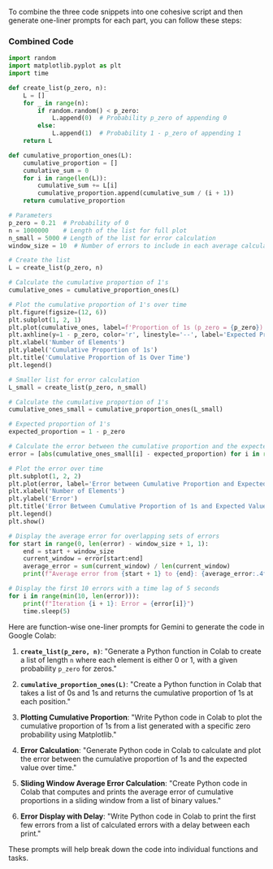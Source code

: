 To combine the three code snippets into one cohesive script and then generate one-liner prompts for each part, you can follow these steps:

### Combined Code

```python
import random
import matplotlib.pyplot as plt
import time

def create_list(p_zero, n):
    L = []
    for _ in range(n):
        if random.random() < p_zero:
            L.append(0)  # Probability p_zero of appending 0
        else:
            L.append(1)  # Probability 1 - p_zero of appending 1
    return L

def cumulative_proportion_ones(L):
    cumulative_proportion = []
    cumulative_sum = 0
    for i in range(len(L)):
        cumulative_sum += L[i]
        cumulative_proportion.append(cumulative_sum / (i + 1))
    return cumulative_proportion

# Parameters
p_zero = 0.21  # Probability of 0
n = 1000000    # Length of the list for full plot
n_small = 5000 # Length of the list for error calculation
window_size = 10  # Number of errors to include in each average calculation

# Create the list
L = create_list(p_zero, n)

# Calculate the cumulative proportion of 1's
cumulative_ones = cumulative_proportion_ones(L)

# Plot the cumulative proportion of 1's over time
plt.figure(figsize=(12, 6))
plt.subplot(1, 2, 1)
plt.plot(cumulative_ones, label=f'Proportion of 1s (p_zero = {p_zero})')
plt.axhline(y=1 - p_zero, color='r', linestyle='--', label='Expected Proportion of 1s')
plt.xlabel('Number of Elements')
plt.ylabel('Cumulative Proportion of 1s')
plt.title('Cumulative Proportion of 1s Over Time')
plt.legend()

# Smaller list for error calculation
L_small = create_list(p_zero, n_small)

# Calculate the cumulative proportion of 1's
cumulative_ones_small = cumulative_proportion_ones(L_small)

# Expected proportion of 1's
expected_proportion = 1 - p_zero

# Calculate the error between the cumulative proportion and the expected proportion
error = [abs(cumulative_ones_small[i] - expected_proportion) for i in range(n_small)]

# Plot the error over time
plt.subplot(1, 2, 2)
plt.plot(error, label='Error between Cumulative Proportion and Expected Proportion', color='orange')
plt.xlabel('Number of Elements')
plt.ylabel('Error')
plt.title('Error Between Cumulative Proportion of 1s and Expected Value')
plt.legend()
plt.show()

# Display the average error for overlapping sets of errors
for start in range(0, len(error) - window_size + 1, 1):
    end = start + window_size
    current_window = error[start:end]
    average_error = sum(current_window) / len(current_window)
    print(f"Average error from {start + 1} to {end}: {average_error:.4f}")

# Display the first 10 errors with a time lag of 5 seconds
for i in range(min(10, len(error))):
    print(f"Iteration {i + 1}: Error = {error[i]}")
    time.sleep(5)
```

Here are function-wise one-liner prompts for Gemini to generate the code in Google Colab:

1. **`create_list(p_zero, n)`**: "Generate a Python function in Colab to create a list of length `n` where each element is either 0 or 1, with a given probability `p_zero` for zeros."

2. **`cumulative_proportion_ones(L)`**: "Create a Python function in Colab that takes a list of 0s and 1s and returns the cumulative proportion of 1s at each position."

3. **Plotting Cumulative Proportion**: "Write Python code in Colab to plot the cumulative proportion of 1s from a list generated with a specific zero probability using Matplotlib."

4. **Error Calculation**: "Generate Python code in Colab to calculate and plot the error between the cumulative proportion of 1s and the expected value over time."

5. **Sliding Window Average Error Calculation**: "Create Python code in Colab that computes and prints the average error of cumulative proportions in a sliding window from a list of binary values."

6. **Error Display with Delay**: "Write Python code in Colab to print the first few errors from a list of calculated errors with a delay between each print."

These prompts will help break down the code into individual functions and tasks.
